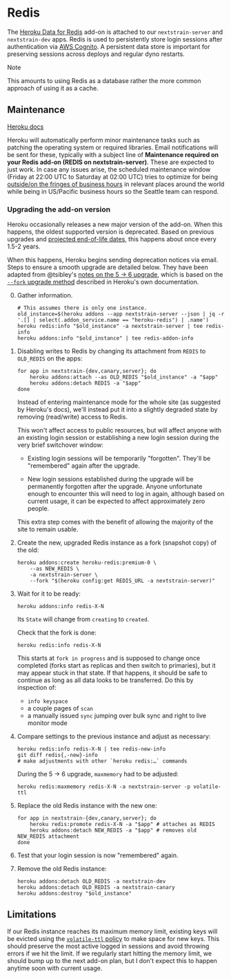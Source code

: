 # Redis

The [Heroku Data for Redis](https://elements.heroku.com/addons/heroku-redis) add-on is attached to our `nextstrain-server` and `nextstrain-dev` apps.
Redis is used to persistently store login sessions after authentication via [AWS Cognito](#cognito).
A persistent data store is important for preserving sessions across deploys and regular dyno restarts.

> [!NOTE]
> This amounts to using Redis as a database rather the more common approach of using it as a cache.

## Maintenance

[Heroku docs](https://devcenter.heroku.com/articles/heroku-redis-maintenance)

Heroku will automatically perform minor maintenance tasks such as patching the operating system or required libraries.
Email notifications will be sent for these, typically with a subject line of **Maintenance required on your Redis add-on (REDIS on nextstrain-server)**.
These are expected to just work. In case any issues arise, the scheduled maintenance window (Friday at 22:00 UTC to Saturday at 02:00 UTC) tries to optimize for being [outside/on the fringes of business hours](https://www.timeanddate.com/worldclock/meetingdetails.html?year=2020&month=1&day=24&hour=22&min=0&sec=0&p1=1229&p2=136&p3=179&p4=234&p5=22&p6=33&p7=121) in relevant places around the world while being in US/Pacific business hours so the Seattle team can respond.

### Upgrading the add-on version

Heroku occasionally releases a new major version of the add-on. When this happens, the oldest supported version is deprecated.
Based on previous upgrades and [projected end-of-life dates](https://devcenter.heroku.com/articles/heroku-redis#version-support-and-legacy-infrastructure), this happens about once every 1.5-2 years.

When this happens, Heroku begins sending deprecation notices via email. Steps to ensure a smooth upgrade are detailed below.
They have been adapted from @tsibley's [notes on the 5 → 6 upgrade](https://github.com/tsibley/blab-standup/blob/17eb1690b70ca25aa7be7526b7e140e43cf0a1e6/2023-02-17.md),
which is based on the [`--fork` upgrade method](https://devcenter.heroku.com/articles/heroku-redis-version-upgrade#upgrade-using-a-fork) described in Heroku's own documentation.

 0. Gather information.

        # This assumes there is only one instance.
        old_instance=$(heroku addons --app nextstrain-server --json | jq -r '.[] | select(.addon_service.name == "heroku-redis") | .name')
        heroku redis:info "$old_instance" -a nextstrain-server | tee redis-info
        heroku addons:info "$old_instance" | tee redis-addon-info

 1. Disabling writes to Redis by changing its attachment from `REDIS` to
    `OLD_REDIS` on the apps:

        for app in nextstrain-{dev,canary,server}; do
            heroku addons:attach --as OLD_REDIS "$old_instance" -a "$app"
            heroku addons:detach REDIS -a "$app"
        done

    Instead of entering maintenance mode for the whole site (as suggested by
    Heroku's docs), we'll instead put it into a slightly degraded state by
    removing (read/write) access to Redis.

    This won't affect access to public resources, but will affect anyone with
    an existing login session or establishing a new login session during the
    very brief switchover window:

      - Existing login sessions will be temporarily "forgotten".  They'll be
        "remembered" again after the upgrade.

      - New login sessions established during the upgrade will be permanently
        forgotten after the upgrade.  Anyone unfortunate enough to encounter
        this will need to log in again, although based on current usage, it can
        be expected to affect approximately zero people.

    This extra step comes with the benefit of allowing the majority of the site
    to remain usable.

 2. Create the new, upgraded Redis instance as a fork (snapshot copy) of the old:

        heroku addons:create heroku-redis:premium-0 \
            --as NEW_REDIS \
            -a nextstrain-server \
            --fork "$(heroku config:get REDIS_URL -a nextstrain-server)"

    <!-- TODO: put new instance name in a variable -->

 3. Wait for it to be ready:

        heroku addons:info redis-X-N

    Its `State` will change from `creating` to `created`.

    Check that the fork is done:

        heroku redis:info redis-X-N

    This starts at `fork in progress` and is supposed to change once completed
    (forks start as replicas and then switch to primaries), but it may appear
    stuck in that state. If that happens, it should be safe to continue as long
    as all data looks to be transferred. Do this by inspection of:

    - `info keyspace`
    - a couple pages of `scan`
    - a manually issued `sync` jumping over bulk sync and right to live monitor
      mode

 4. Compare settings to the previous instance and adjust as necessary:

        heroku redis:info redis-X-N | tee redis-new-info
        git diff redis{,-new}-info
        # make adjustments with other `heroku redis:…` commands

    During the 5 → 6 upgrade, `maxmemory` had to be adjusted:

        heroku redis:maxmemory redis-X-N -a nextstrain-server -p volatile-ttl

 5. Replace the old Redis instance with the new one:
 
        for app in nextstrain-{dev,canary,server}; do
            heroku redis:promote redis-X-N -a "$app" # attaches as REDIS
            heroku addons:detach NEW_REDIS -a "$app" # removes old NEW_REDIS attachment
        done

 6. Test that your login session is now "remembered" again.

 7. Remove the old Redis instance:

        heroku addons:detach OLD_REDIS -a nextstrain-dev
        heroku addons:detach OLD_REDIS -a nextstrain-canary
        heroku addons:destroy "$old_instance"

## Limitations

If our Redis instance reaches its maximum memory limit, existing keys will be evicted using the [`volatile-ttl` policy](https://devcenter.heroku.com/articles/heroku-redis#maxmemory-policy) to make space for new keys.
This should preserve the most active logged in sessions and avoid throwing errors if we hit the limit.
If we regularly start hitting the memory limit, we should bump up to the next add-on plan, but I don't expect this to happen anytime soon with current usage.
